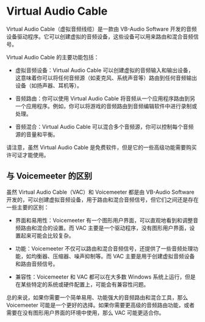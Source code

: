 # Virtual Audio Cable

Virtual Audio Cable（虚拟音频线缆）是一款由 VB-Audio Software 开发的音频设备驱动程序。它可以创建虚拟的音频设备，这些设备可以用来路由和混合音频信号。

Virtual Audio Cable 的主要功能包括：

- 虚拟音频设备：Virtual Audio Cable 可以创建虚拟的音频输入和输出设备，这意味着你可以将任何音频源（如麦克风、系统声音等）路由到任何音频输出设备（如扬声器、耳机等）。

- 音频路由：你可以使用 Virtual Audio Cable 将音频从一个应用程序路由到另一个应用程序。例如，你可以将游戏的音频路由到音频编辑软件中进行录制或处理。

- 音频混合：Virtual Audio Cable 可以混合多个音频源，你可以控制每个音频源的音量和平衡。

请注意，虽然 Virtual Audio Cable 是免费软件，但是它的一些高级功能需要购买许可证才能使用。

## 与 Voicemeeter 的区别

虽然 Virtual Audio Cable（VAC）和 Voicemeeter 都是由 VB-Audio Software 开发的，可以创建虚拟音频设备，用于路由和混合音频信号，但它们之间还是存在一些主要的区别：

- 界面和易用性：Voicemeeter 有一个图形用户界面，可以直观地看到和调整音频路由和混合的设置。而 VAC 主要是一个驱动程序，没有图形用户界面，设置起来可能会比较复杂。

- 功能：Voicemeeter 不仅可以路由和混合音频信号，还提供了一些音频处理功能，如均衡器、压缩器、噪声抑制等。而 VAC 主要是用于创建虚拟音频设备和路由音频信号。

- 兼容性：Voicemeeter 和 VAC 都可以在大多数 Windows 系统上运行，但是在某些特定的系统或硬件配置上，可能会有兼容性问题。

总的来说，如果你需要一个简单易用、功能强大的音频路由和混合工具，那么 Voicemeeter 可能是一个更好的选择。如果你需要更高级的音频路由功能，或者需要在没有图形用户界面的环境中使用，那么 VAC 可能更适合你。
